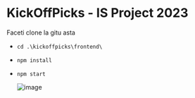 # KickOffPicks - IS Project 2023

Faceti clone la gitu asta

- `cd .\kickoffpicks\frontend\`
- `npm install`
- `npm start`

  ![image](https://github.com/BRA-Team/kick-off-picks/assets/126898116/4ced00d2-8224-477a-ac4d-c004bd06b64f)


